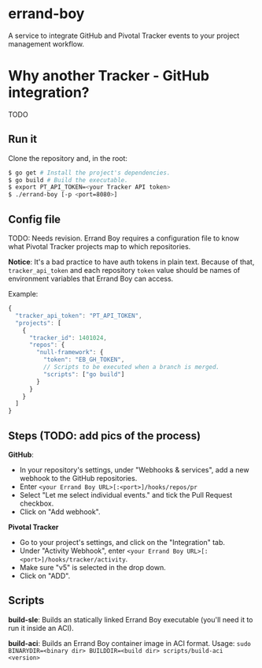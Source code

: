 # errand-boy
A service to integrate GitHub and Pivotal Tracker events to your project management workflow.

# Why another Tracker - GitHub integration?
TODO

## Run it
Clone the repository and, in the root:
```sh
$ go get # Install the project's dependencies.
$ go build # Build the executable.
$ export PT_API_TOKEN=<your Tracker API token>
$ ./errand-boy [-p <port=8080>]
```

## Config file
TODO: Needs revision.
Errand Boy requires a configuration file to know what Pivotal Tracker projects map to which
repositories.

**Notice**: It's a bad practice to have auth tokens in plain text. Because of that,
`tracker_api_token` and each repository `token` value should be names of  environment variables that
Errand Boy can access.

Example:

```js
{
  "tracker_api_token": "PT_API_TOKEN",
  "projects": [
    {
      "tracker_id": 1401024,
      "repos": {
        "null-framework": {
          "token": "EB_GH_TOKEN",
          // Scripts to be executed when a branch is merged.
          "scripts": ["go build"]
        }
      }
    }
  ]
}
```

## Steps (TODO: add pics of the process)

**GitHub**:
- In your repository's settings, under "Webhooks & services", add a new webhook to the GitHub
repositories.
- Enter `<your Errand Boy URL>[:<port>]/hooks/repos/pr`
- Select "Let me select individual events." and tick the Pull Request checkbox.
- Click on "Add webhook".

**Pivotal Tracker**

- Go to your project's settings, and click on the "Integration" tab.
- Under "Activity Webhook", enter `<your Errand Boy URL>[:<port>]/hooks/tracker/activity`.
- Make sure "v5" is selected in the drop down.
- Click on "ADD".

## Scripts

**build-sle**: Builds an statically linked Errand Boy executable (you'll need it to run it inside
an ACI).

**build-aci**: Builds an Errand Boy container image in ACI format.
Usage: `sudo BINARYDIR=<binary dir> BUILDDIR=<build dir> scripts/build-aci <version>`
